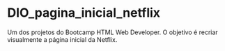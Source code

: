 # DIO_pagina_inicial_netflix

Um dos projetos do Bootcamp HTML Web Developer.  O objetivo é recriar visualmente a página inicial da Netflix.
